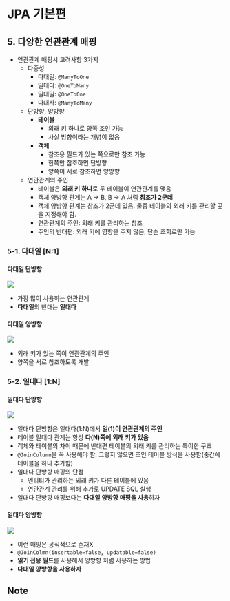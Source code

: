 # JPA 기본편

## 5. 다양한 연관관계 매핑

* 연관관계 매핑시 고려사항 3가지
    * 다중성
        * 다대일: `@ManyToOne`
        * 일대다: `@OneToMany`
        * 일대일: `@OneToOne`
        * 다대사: `@ManyToMany`
    * 단방향, 양방향
        * **테이블**
            * 외래 키 하나로 양쪽 조인 가능
            * 사실 방향이라는 개념이 없음
        * **객체**
            * 참조용 필드가 있는 쪽으로만 참조 가능
            * 한쪽만 참조하면 단방향
            * 양쪽이 서로 참조하면 양방향
    * 연관관계의 주인
        * 테이블은 **외래 키 하나**로 두 테이블이 연관관계를 맺음
        * 객체 양방향 관계는 A -> B, B -> A 처럼 **참조가 2군데**
        * 객체 양방향 관계는 참조가 2군데 있음. 둘중 테이블의 외래 키를 관리할 곳을 지정해야 함.
        * 연관관계의 주인: 외래 키를 관리하는 참조
        * 주인의 반대편: 외래 키에 영향을 주지 않음, 단순 조회로만 가능

### 5-1. 다대일 [N:1]

#### 다대일 단방향

![](https://i.ibb.co/Q9GZ36Q/bandicam-2021-07-15-17-39-57-158.jpg)

* 가장 많이 사용하는 연관관계
* **다대일**의 반대는 **일대다**

#### 다대일 양방향

![](https://i.ibb.co/9ZY47dn/bandicam-2021-07-15-17-41-04-196.jpg)

* 외래 키가 있는 쪽이 연관관계의 주인
* 양쪽을 서로 참조하도록 개발

### 5-2. 일대다 [1:N]

#### 일대다 단방향

![](https://i.ibb.co/yS9VY4X/bandicam-2021-07-15-19-03-08-602.jpg)

* 일대다 단방향은 일대다(1:N)에서 **일(1)이 연관관계의 주인**
* 테이블 일대다 관계는 항상 **다(N)쪽에 외래 키가 있음**
* 객체와 테이블의 차이 때문에 반대편 테이블의 외래 키를 관리하는 특이한 구조
* `@JoinColumn`을 꼭 사용해야 함. 그렇지 않으면 조인 테이블 방식을 사용함(중간에 테이블을 하나 추가함)
* 일대다 단방향 매핑의 단점
    * 엔티티가 관리하는 외래 키가 다른 테이블에 있음
    * 연관관계 관리를 위해 추가로 UPDATE SQL 실행
* 일대다 단방향 매핑보다는 **다대일 양방향 매핑을 사용**하자

#### 일대다 양방향

![](https://i.ibb.co/D5vXrbJ/bandicam-2021-07-15-19-05-44-098.jpg)

* 이런 매핑은 공식적으로 존재X
* `@JoinColmn(insertable=false, updatable=false)`
* **읽기 전용 필드**를 사용해서 양방향 처럼 사용하는 방법
* **다대일 양방향을 사용하자**

## Note